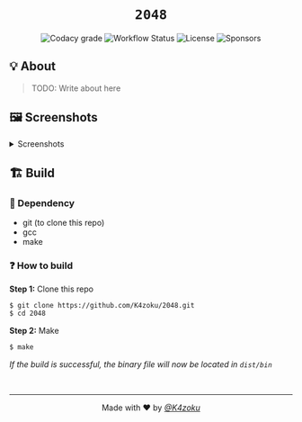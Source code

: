 <h1 align="center"><code>2048</code></h1>
<p align="center">
  <img alt="Codacy grade" src="https://img.shields.io/codacy/grade/f7c87e96ee8946b88a0beba54beb5285?style=for-the-badge">
  <img alt="Workflow Status" src="https://img.shields.io/github/workflow/status/K4zoku/2048/Build?style=for-the-badge">
  <img alt="License" src="https://img.shields.io/github/license/K4zoku/2048?style=for-the-badge">
  <img alt="Sponsors" src="https://img.shields.io/github/sponsors/K4zoku?color=F2AE49&style=for-the-badge">
</p>

## 💡 About

> TODO: Write about here

## 🖼️ Screenshots

<details>
  <summary>Screenshots</summary>
  <i>*insert screenshots here</i>
</details>

## 🏗️ Build

### 🧱 Dependency

  * git (to clone this repo)
  * gcc
  * make

### ❓ How to build

**Step 1:** Clone this repo

```sh
$ git clone https://github.com/K4zoku/2048.git
$ cd 2048
```

**Step 2:** Make

```sh
$ make
```

_If the build is successful, the binary file will now be located in `dist/bin`_

<br>

---

<p align="center">Made with ❤️ by <a href="https://github.com/K4zoku"><i>@K4zoku</i></a></p>
